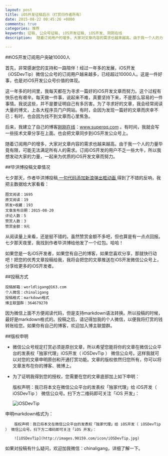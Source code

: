 ```yaml
---
layout: post
title: iOS开发征稿启示（打赏归作者所有）
date: 2015-08-22 00:45:26 +0800
comments: true
categories: 推荐
keywords: 征稿, 公众号征稿, iOS开发征稿, iOS开发, 刚刚在线
description:  随着订阅用户的增多，大家对文章内容的需求也越来越高。由于我一个人的力量毕竟有限，可能无法满足所有人的需求。订阅iOS开发的用户不乏一些大牛，所以我想发动大家的力量，一起来为优质的iOS开发文章而努力。

---
```


##iOS开发订阅用户突破10000人

首先，非常感谢您的支持和一路陪伴！经过一年多的发展，iOS开发（iOSDevTip）微信公众号的订阅用户越来越多，已经超过10000人。这是一件好事，也是对iOS开发公众号价值的体现。

这一年多的时间里，我每天都在为寻求一篇好的iOS开发文章而努力。这个过程有快乐也有艰辛。每天做一件事，说起来不难，真要坚持下来，不是那么容易的一件事情。我说这些，并不是要证明自己有多厉害。为了寻求好的文章，我会经常阅读大量的博文，上各大程序员门户网站。有时，会因为发现一篇好的文章而庆幸不已；有时，也会因为找不到文章而心里焦急。

后来，我建立了自己的博客[刚刚在线](http://www.superqq.com/)：www.superqq.com 。有时间，我就会写一些技术文章分享在上面。也会把文章同步到iOS开发公众号上。

随着订阅用户的增多，大家对文章内容的需求也越来越高。由于我一个人的力量毕竟有限，可能无法满足所有人的需求。订阅iOS开发的用户不乏一些大牛，所以我想发动大家的力量，一起来为优质的iOS开发文章而努力。

##毕洪博投稿文章情况

七夕那天，作者毕洪博投稿[ 一句代码添加新浪弹出框动画 ](http://www.superqq.com/blog/2015/08/21/sina-animation/)得到了不错的反响，我把主数据给大家看看：

	图文阅读：1695
	原文阅读：19	
	转发+收藏：193
	文章发布日期：2015-08-20
	评论人数：5
	赞赏人数：3
	赞赏金额：9元

从阅读量上来看，还是挺不错的。虽然赞赏金额不多吧，但也算是有一点点回报。七夕那天夜里，我找到作者毕洪博给他发了一个红包。哈哈！

如果您是一名iOS开发者，如果您有自己的博客，如果您喜欢分享，那就快行动吧！把您的优秀文章投稿给我，我将会把您的文章推送在iOS开发微信公众号上，分享给更多的iOS开发者。

##投稿方式

	投稿邮箱：worldligang@163.com
	个人微信：chinaligang
	投稿格式：markdown格式
	博主联盟群：364679270

因为微信上面不方便阅读代码，但是支持markdown语法转换。所以投稿的时候，最好是markdown格式的。投稿之后，请记得加我的个人微信，以便我将打赏的钱转账给您。如果你有自己的博客，欢迎加入博主联盟群。	


##版权申明

* 微信公众号规定打赏必须是原创文章，所以希望您能将你的文章在微信公众平台的发表权「独家代理」iOS开发（ iOSDevTip ） 微信公众号。这样我就可以对您的文章申明原创和开通打赏功能。文章的版权依然归您所有，你可以将文章发布在你的博客、微博上。

* 为了证明我得到您的授权，您需要在您的文章底部加上如下申明：

	版权声明：我已将本文在微信公众平台的发表权「独家代理」给 iOS开发（ iOSDevTip ） 微信公众号。扫下方二维码即可关注「iOS 开发」：

	![iOSDevTip](http://images.90159.com/icon/iOSDevTip.jpg)

申明markdown格式为：
	
		版权声明：我已将本文在微信公众平台的发表权「独家代理」给 iOS开发（ iOSDevTip ） 微信公众号。扫下方二维码即可关注「iOS 开发」：
		
		![iOSDevTip](http://images.90159.com/icon/iOSDevTip.jpg)	
如果对投稿有什么疑问，欢迎加我微信：chinaligang，详细了解一下。
		